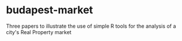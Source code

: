 # budapest-market
Three papers to illustrate the use of simple R tools for the analysis of a city's Real Property market

